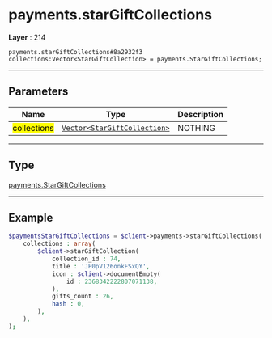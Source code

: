 # payments.starGiftCollections

**Layer** : 214

```tl
payments.starGiftCollections#8a2932f3 collections:Vector<StarGiftCollection> = payments.StarGiftCollections;
```

---

## Parameters

| Name | Type | Description |
| :---: | :---: | :--- |
| <mark>collections</mark> | [`Vector<StarGiftCollection>`](type/StarGiftCollection) | NOTHING |

---

## Type

[payments.StarGiftCollections](type/payments.StarGiftCollections)

---

## Example

```php
$paymentsStarGiftCollections = $client->payments->starGiftCollections(
	collections : array(
		$client->starGiftCollection(
			collection_id : 74,
			title : 'JP0pV126onkFSxQY',
			icon : $client->documentEmpty(
				id : 2368342222807071138,
			),
			gifts_count : 26,
			hash : 0,
		),
	),
);
```